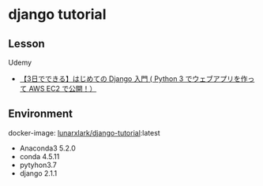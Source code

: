 # django tutorial

## Lesson

Udemy
- [【3日でできる】はじめての Django 入門 ( Python 3 でウェブアプリを作って AWS EC2 で公開！）](https://www.udemy.com/django-beginner/)

## Environment

docker-image: [lunarxlark/django-tutorial](https://hub.docker.com/r/lunarxlark/django-tutorial/):latest
- Anaconda3 5.2.0
- conda 4.5.11
- pytyhon3.7
- django 2.1.1
